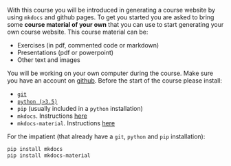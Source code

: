 
With this course you will be introduced in generating a course website by using `mkdocs` and github pages. To get you started you are asked to bring some **course material of your own** that you can use to start generating your own course website. This course material can be:

- Exercises (in pdf, commented code or markdown)
- Presentations (pdf or powerpoint)
- Other text and images

You will be working on your own computer during the course. Make sure you have an account on [github](https://github.com/). Before the start of the course please install:

- [`git`](https://git-scm.com/downloads)
- [`python (>3.5)`](https://www.python.org/downloads/)
- `pip` (usually included in a `python` installation)
- `mkdocs`. Instructions [here](https://www.mkdocs.org/#installation)
- `mkdocs-material`. Instructions [here](https://squidfunk.github.io/mkdocs-material/getting-started/#installation)

For the impatient (that already have a `git`, `python` and `pip` installation):

```sh
pip install mkdocs
pip install mkdocs-material
```
